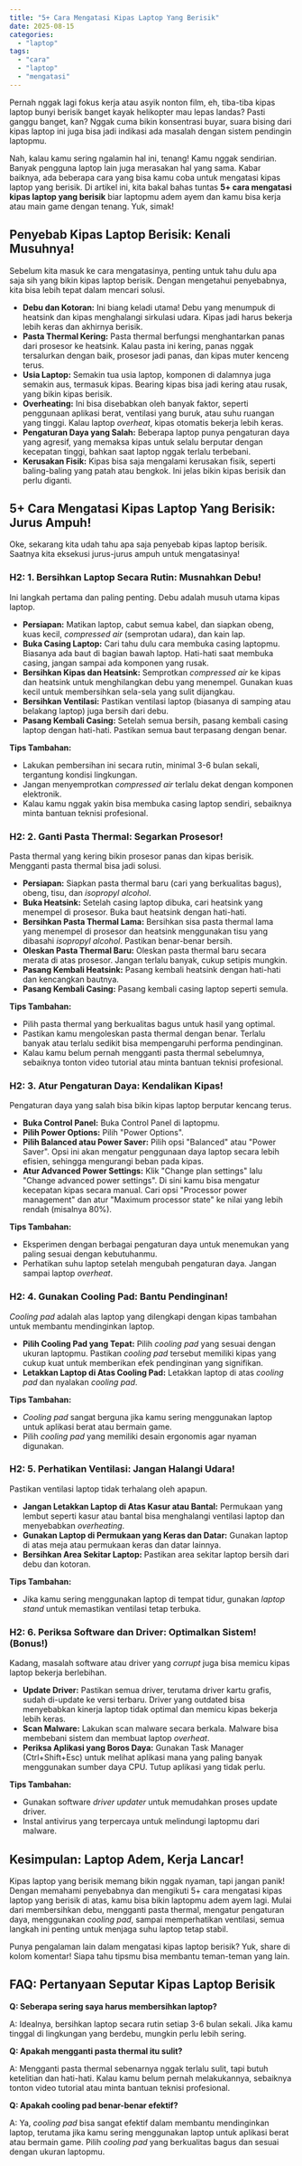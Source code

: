 ```yaml
---
title: "5+ Cara Mengatasi Kipas Laptop Yang Berisik"
date: 2025-08-15
categories: 
  - "laptop"
tags: 
  - "cara"
  - "laptop"
  - "mengatasi"
---
```


Pernah nggak lagi fokus kerja atau asyik nonton film, eh, tiba-tiba kipas laptop bunyi berisik banget kayak helikopter mau lepas landas? Pasti ganggu banget, kan? Nggak cuma bikin konsentrasi buyar, suara bising dari kipas laptop ini juga bisa jadi indikasi ada masalah dengan sistem pendingin laptopmu.

Nah, kalau kamu sering ngalamin hal ini, tenang! Kamu nggak sendirian. Banyak pengguna laptop lain juga merasakan hal yang sama. Kabar baiknya, ada beberapa cara yang bisa kamu coba untuk mengatasi kipas laptop yang berisik. Di artikel ini, kita bakal bahas tuntas **5+ cara mengatasi kipas laptop yang berisik** biar laptopmu adem ayem dan kamu bisa kerja atau main game dengan tenang. Yuk, simak!

## Penyebab Kipas Laptop Berisik: Kenali Musuhnya!

Sebelum kita masuk ke cara mengatasinya, penting untuk tahu dulu apa saja sih yang bikin kipas laptop berisik. Dengan mengetahui penyebabnya, kita bisa lebih tepat dalam mencari solusi.

- **Debu dan Kotoran:** Ini biang keladi utama! Debu yang menumpuk di heatsink dan kipas menghalangi sirkulasi udara. Kipas jadi harus bekerja lebih keras dan akhirnya berisik.
- **Pasta Thermal Kering:** Pasta thermal berfungsi menghantarkan panas dari prosesor ke heatsink. Kalau pasta ini kering, panas nggak tersalurkan dengan baik, prosesor jadi panas, dan kipas muter kenceng terus.
- **Usia Laptop:** Semakin tua usia laptop, komponen di dalamnya juga semakin aus, termasuk kipas. Bearing kipas bisa jadi kering atau rusak, yang bikin kipas berisik.
- **Overheating:** Ini bisa disebabkan oleh banyak faktor, seperti penggunaan aplikasi berat, ventilasi yang buruk, atau suhu ruangan yang tinggi. Kalau laptop _overheat_, kipas otomatis bekerja lebih keras.
- **Pengaturan Daya yang Salah:** Beberapa laptop punya pengaturan daya yang agresif, yang memaksa kipas untuk selalu berputar dengan kecepatan tinggi, bahkan saat laptop nggak terlalu terbebani.
- **Kerusakan Fisik:** Kipas bisa saja mengalami kerusakan fisik, seperti baling-baling yang patah atau bengkok. Ini jelas bikin kipas berisik dan perlu diganti.

## 5+ Cara Mengatasi Kipas Laptop Yang Berisik: Jurus Ampuh!

Oke, sekarang kita udah tahu apa saja penyebab kipas laptop berisik. Saatnya kita eksekusi jurus-jurus ampuh untuk mengatasinya!

### H2: 1. Bersihkan Laptop Secara Rutin: Musnahkan Debu!

Ini langkah pertama dan paling penting. Debu adalah musuh utama kipas laptop.

- **Persiapan:** Matikan laptop, cabut semua kabel, dan siapkan obeng, kuas kecil, _compressed air_ (semprotan udara), dan kain lap.
- **Buka Casing Laptop:** Cari tahu dulu cara membuka casing laptopmu. Biasanya ada baut di bagian bawah laptop. Hati-hati saat membuka casing, jangan sampai ada komponen yang rusak.
- **Bersihkan Kipas dan Heatsink:** Semprotkan _compressed air_ ke kipas dan heatsink untuk menghilangkan debu yang menempel. Gunakan kuas kecil untuk membersihkan sela-sela yang sulit dijangkau.
- **Bersihkan Ventilasi:** Pastikan ventilasi laptop (biasanya di samping atau belakang laptop) juga bersih dari debu.
- **Pasang Kembali Casing:** Setelah semua bersih, pasang kembali casing laptop dengan hati-hati. Pastikan semua baut terpasang dengan benar.

**Tips Tambahan:**

- Lakukan pembersihan ini secara rutin, minimal 3-6 bulan sekali, tergantung kondisi lingkungan.
- Jangan menyemprotkan _compressed air_ terlalu dekat dengan komponen elektronik.
- Kalau kamu nggak yakin bisa membuka casing laptop sendiri, sebaiknya minta bantuan teknisi profesional.

### H2: 2. Ganti Pasta Thermal: Segarkan Prosesor!

Pasta thermal yang kering bikin prosesor panas dan kipas berisik. Mengganti pasta thermal bisa jadi solusi.

- **Persiapan:** Siapkan pasta thermal baru (cari yang berkualitas bagus), obeng, tisu, dan _isopropyl alcohol_.
- **Buka Heatsink:** Setelah casing laptop dibuka, cari heatsink yang menempel di prosesor. Buka baut heatsink dengan hati-hati.
- **Bersihkan Pasta Thermal Lama:** Bersihkan sisa pasta thermal lama yang menempel di prosesor dan heatsink menggunakan tisu yang dibasahi _isopropyl alcohol_. Pastikan benar-benar bersih.
- **Oleskan Pasta Thermal Baru:** Oleskan pasta thermal baru secara merata di atas prosesor. Jangan terlalu banyak, cukup setipis mungkin.
- **Pasang Kembali Heatsink:** Pasang kembali heatsink dengan hati-hati dan kencangkan bautnya.
- **Pasang Kembali Casing:** Pasang kembali casing laptop seperti semula.

**Tips Tambahan:**

- Pilih pasta thermal yang berkualitas bagus untuk hasil yang optimal.
- Pastikan kamu mengoleskan pasta thermal dengan benar. Terlalu banyak atau terlalu sedikit bisa mempengaruhi performa pendinginan.
- Kalau kamu belum pernah mengganti pasta thermal sebelumnya, sebaiknya tonton video tutorial atau minta bantuan teknisi profesional.

### H2: 3. Atur Pengaturan Daya: Kendalikan Kipas!

Pengaturan daya yang salah bisa bikin kipas laptop berputar kencang terus.

- **Buka Control Panel:** Buka Control Panel di laptopmu.
- **Pilih Power Options:** Pilih "Power Options".
- **Pilih Balanced atau Power Saver:** Pilih opsi "Balanced" atau "Power Saver". Opsi ini akan mengatur penggunaan daya laptop secara lebih efisien, sehingga mengurangi beban pada kipas.
- **Atur Advanced Power Settings:** Klik "Change plan settings" lalu "Change advanced power settings". Di sini kamu bisa mengatur kecepatan kipas secara manual. Cari opsi "Processor power management" dan atur "Maximum processor state" ke nilai yang lebih rendah (misalnya 80%).

**Tips Tambahan:**

- Eksperimen dengan berbagai pengaturan daya untuk menemukan yang paling sesuai dengan kebutuhanmu.
- Perhatikan suhu laptop setelah mengubah pengaturan daya. Jangan sampai laptop _overheat_.

### H2: 4. Gunakan Cooling Pad: Bantu Pendinginan!

_Cooling pad_ adalah alas laptop yang dilengkapi dengan kipas tambahan untuk membantu mendinginkan laptop.

- **Pilih Cooling Pad yang Tepat:** Pilih _cooling pad_ yang sesuai dengan ukuran laptopmu. Pastikan _cooling pad_ tersebut memiliki kipas yang cukup kuat untuk memberikan efek pendinginan yang signifikan.
- **Letakkan Laptop di Atas Cooling Pad:** Letakkan laptop di atas _cooling pad_ dan nyalakan _cooling pad_.

**Tips Tambahan:**

- _Cooling pad_ sangat berguna jika kamu sering menggunakan laptop untuk aplikasi berat atau bermain game.
- Pilih _cooling pad_ yang memiliki desain ergonomis agar nyaman digunakan.

### H2: 5. Perhatikan Ventilasi: Jangan Halangi Udara!

Pastikan ventilasi laptop tidak terhalang oleh apapun.

- **Jangan Letakkan Laptop di Atas Kasur atau Bantal:** Permukaan yang lembut seperti kasur atau bantal bisa menghalangi ventilasi laptop dan menyebabkan _overheating_.
- **Gunakan Laptop di Permukaan yang Keras dan Datar:** Gunakan laptop di atas meja atau permukaan keras dan datar lainnya.
- **Bersihkan Area Sekitar Laptop:** Pastikan area sekitar laptop bersih dari debu dan kotoran.

**Tips Tambahan:**

- Jika kamu sering menggunakan laptop di tempat tidur, gunakan _laptop stand_ untuk memastikan ventilasi tetap terbuka.

### H2: 6. Periksa Software dan Driver: Optimalkan Sistem! (Bonus!)

Kadang, masalah software atau driver yang _corrupt_ juga bisa memicu kipas laptop bekerja berlebihan.

- **Update Driver:** Pastikan semua driver, terutama driver kartu grafis, sudah di-update ke versi terbaru. Driver yang outdated bisa menyebabkan kinerja laptop tidak optimal dan memicu kipas bekerja lebih keras.
- **Scan Malware:** Lakukan scan malware secara berkala. Malware bisa membebani sistem dan membuat laptop _overheat_.
- **Periksa Aplikasi yang Boros Daya:** Gunakan Task Manager (Ctrl+Shift+Esc) untuk melihat aplikasi mana yang paling banyak menggunakan sumber daya CPU. Tutup aplikasi yang tidak perlu.

**Tips Tambahan:**

- Gunakan software _driver updater_ untuk memudahkan proses update driver.
- Instal antivirus yang terpercaya untuk melindungi laptopmu dari malware.

## Kesimpulan: Laptop Adem, Kerja Lancar!

Kipas laptop yang berisik memang bikin nggak nyaman, tapi jangan panik! Dengan memahami penyebabnya dan mengikuti 5+ cara mengatasi kipas laptop yang berisik di atas, kamu bisa bikin laptopmu adem ayem lagi. Mulai dari membersihkan debu, mengganti pasta thermal, mengatur pengaturan daya, menggunakan _cooling pad_, sampai memperhatikan ventilasi, semua langkah ini penting untuk menjaga suhu laptop tetap stabil.

Punya pengalaman lain dalam mengatasi kipas laptop berisik? Yuk, share di kolom komentar! Siapa tahu tipsmu bisa membantu teman-teman yang lain.

## FAQ: Pertanyaan Seputar Kipas Laptop Berisik

**Q: Seberapa sering saya harus membersihkan laptop?**

A: Idealnya, bersihkan laptop secara rutin setiap 3-6 bulan sekali. Jika kamu tinggal di lingkungan yang berdebu, mungkin perlu lebih sering.

**Q: Apakah mengganti pasta thermal itu sulit?**

A: Mengganti pasta thermal sebenarnya nggak terlalu sulit, tapi butuh ketelitian dan hati-hati. Kalau kamu belum pernah melakukannya, sebaiknya tonton video tutorial atau minta bantuan teknisi profesional.

**Q: Apakah cooling pad benar-benar efektif?**

A: Ya, _cooling pad_ bisa sangat efektif dalam membantu mendinginkan laptop, terutama jika kamu sering menggunakan laptop untuk aplikasi berat atau bermain game. Pilih _cooling pad_ yang berkualitas bagus dan sesuai dengan ukuran laptopmu.
